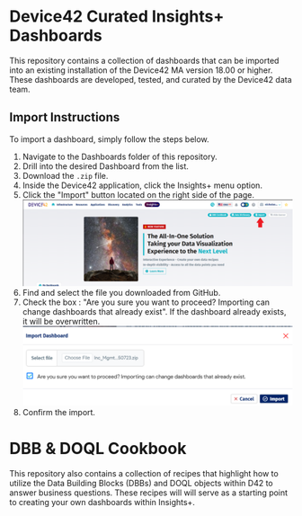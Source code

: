 # Device42 Curated Insights+ Dashboards

This repository contains a collection of dashboards that can be imported into an existing installation of the Device42 MA version 18.00 or higher. These dashboards are developed, tested, and curated by the Device42 data team. 

## Import Instructions

To import a dashboard, simply follow the steps below.

1. Navigate to the Dashboards folder of this repository.
2. Drill into the desired Dashboard from the list.
3. Download the `.zip` file.
4. Inside the Device42 application, click the Insights+ menu option.
5. Click the "Import" button located on the right side of the page.
![Import Menu Option](/Assets/Import.png)
6. Find and select the file you downloaded from GitHub.
7. Check the box : "Are you sure you want to proceed? Importing can change dashboards that already exist". If the dashboard already exists, it will be overwritten.
![Import Confirmation](/Assets/Import_Confirmation.png)
8. Confirm the import.

# DBB & DOQL Cookbook

This repository also contains a collection of recipes that highlight how to utilize the Data Building Blocks (DBBs) and DOQL objects within D42 to answer business questions. These recipes will will serve as a starting point to creating your own dashboards within Insights+.
